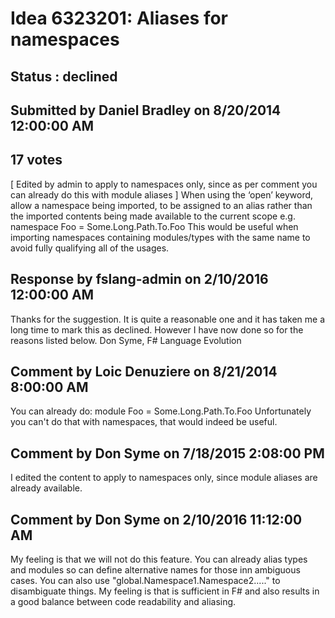 # Idea 6323201: Aliases for namespaces #

## Status : declined

## Submitted by Daniel Bradley on 8/20/2014 12:00:00 AM

## 17 votes

[ Edited by admin to apply to namespaces only, since as per comment you can already do this with module aliases ]
When using the ‘open’ keyword, allow a namespace being imported, to be assigned to an alias rather than the imported contents being made available to the current scope e.g.
namespace Foo = Some.Long.Path.To.Foo
This would be useful when importing namespaces containing modules/types with the same name to avoid fully qualifying all of the usages.

## Response by fslang-admin on 2/10/2016 12:00:00 AM

Thanks for the suggestion. It is quite a reasonable one and it has taken me a long time to mark this as declined. However I have now done so for the reasons listed below.
Don Syme, F# Language Evolution


## Comment by Loic Denuziere on 8/21/2014 8:00:00 AM

You can already do:
module Foo = Some.Long.Path.To.Foo
Unfortunately you can't do that with namespaces, that would indeed be useful.

## Comment by Don Syme on 7/18/2015 2:08:00 PM

I edited the content to apply to namespaces only, since module aliases are already available.

## Comment by Don Syme on 2/10/2016 11:12:00 AM

My feeling is that we will not do this feature. You can already alias types and modules so can define alternative names for those inn ambiguous cases. You can also use "global.Namespace1.Namespace2....." to disambiguate things. My feeling is that is sufficient in F# and also results in a good balance between code readability and aliasing.
